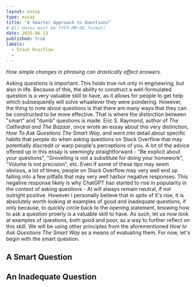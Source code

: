 ```yaml
---
layout: essay
type: essay
title: "A Smarter Approach to Questions"
# All dates must be YYYY-MM-DD format!
date: 2025-06-13
published: true
labels:
  - Stack Overflow
  - 
---
```


*How simple changes in phrasing can drastically affect answers.*

  Asking questions is important. This holds true not only in engineering, but also in life. Because of this, the ability to construct a well-formulated question is a very valuable skill to have, as it allows for people to get help which subsequently will solve whaatever they were pondering. However, the thing to note about questions is that there are many ways that they can be constructed to be more effective. That is where the distinction between "smart" and "dumb" questions is made. Eric S. Raymond, author of *The Cathedral and The Bazaar*, once wrote an essay about this very distinction, *How To Ask Questions The Smart Way*, and went into detail about specific habits that people do when asking questions on Stack Overflow that may potentially discredit or warp people's perceptions of you. A lot of the advice offered up in this essay is seemingly straightforward - "Be explicit about your questions", "Grovelling is not a substitute for doing your homework", "Volume is not precision", etc. Even if some of these tips may seem obvious, a lot of times, people on Stack Overflow may very well end up falling into a few pitfalls that may very well harbor negative responses. This negative response likely is why ChatGPT has started to rise in popularity in the context of asking questions - AI will always remain neutral, if not outright positive. However I personally believe that in spite of it's rise, it is absolutely worth looking at examples of good and inadequate questions, if only because, to quickly circle back to the opening statement, knowing how to ask a question proerly is a valuable skill to have. As such, let us now look at examples of questions, both good and poor, as a way to further reflect on this skill. We will be using other principles from the aforementioned *How to Ask Questions The Smart Way* as a means of evaluating them. For now, let's begin with the smart question.

## A Smart Question



## An Inadequate Question


